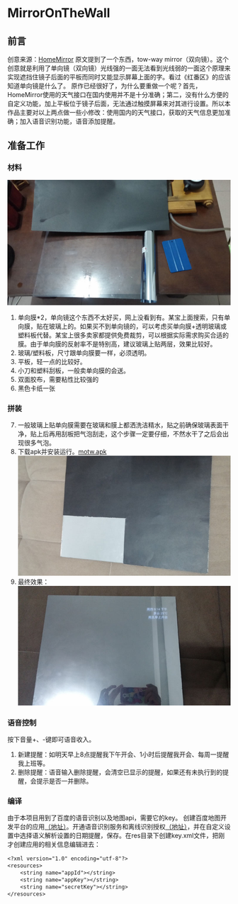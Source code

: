 # MirrorOnTheWall
## 前言
创意来源：[HomeMirror](https://github.com/HannahMitt/HomeMirror)
原文提到了一个东西，tow-way mirror（双向镜）。这个创意就是利用了单向镜（双向镜）光线强的一面无法看到光线弱的一面这个原理来实现遮挡住镜子后面的平板而同时又能显示屏幕上面的字。看过《红番区》的应该知道单向镜是什么了。
原作已经很好了，为什么要重做一个呢？首先，HomeMirror使用的天气接口在国内使用并不是十分准确；第二，没有什么方便的自定义功能，加上平板位于镜子后面，无法通过触摸屏幕来对其进行设置。所以本作品主要对以上两点做一些小修改：使用国内的天气接口，获取的天气信息更加准确；加入语音识别功能，语音添加提醒。
## 准备工作
### 材料
![](https://github.com/sgwhp/MirrorOnTheWall/raw/master/art/1.jpg)
 1. 单向膜*2，单向镜这个东西不太好买，网上没看到有。某宝上面搜索，只有单向膜，贴在玻璃上的。如果买不到单向镜的，可以考虑买单向膜+透明玻璃或塑料板代替。某宝上很多卖家都提供免费裁剪，可以根据实际需求购买合适的膜。由于单向膜的反射率不是特别高，建议玻璃上贴两层，效果比较好。
 2. 玻璃/塑料板，尺寸跟单向膜要一样，必须透明。
 3. 平板，轻一点的比较好。
 4. 小刀和塑料刮板，一般卖单向膜的会送。
 5. 双面胶布，需要粘性比较强的
 6. 黑色卡纸一张
###  拼装
 7. 一般玻璃上贴单向膜需要在玻璃和膜上都洒洗洁精水，贴之前确保玻璃表面干净，贴上后再用刮板把气泡刮走，这个步骤一定要仔细，不然水干了之后会出现很多气泡。
 8. 下载apk并安装运行。[motw.apk](https://github.com/sgwhp/MirrorOnTheWall/raw/master/motw.apk)
![](https://github.com/sgwhp/MirrorOnTheWall/raw/master/art/3.jpg)
 10. 最终效果：
 ![](https://github.com/sgwhp/MirrorOnTheWall/raw/master/art/2.jpg)
### 语音控制
按下音量+、-键即可语音收入。
 1. 新建提醒：如明天早上8点提醒我下午开会、1小时后提醒我开会、每周一提醒我上班等。
 2. 删除提醒：语音输入删除提醒，会清空已显示的提醒，如果还有未执行到的提醒，会提示是否一并删除。
### 编译
由于本项目用到了百度的语音识别以及地图api，需要它的key。
创建百度地图开发平台的应用[（地址）](http://lbsyun.baidu.com/apiconsole/key?application=key)。开通语音识别服务和离线识别授权[（地址）](http://yuyin.baidu.com/app)，并在自定义设置中选择语义解析设置的日期提醒，保存。在res目录下创建key.xml文件，把刚才创建应用的相关信息编辑进去：
```
<?xml version="1.0" encoding="utf-8"?>
<resources>
    <string name="appId"></string>
    <string name="appKey"></string>
    <string name="secretKey"></string>
</resources>
```
